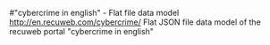 #"cybercrime in english" - Flat file data model
http://en.recuweb.com/cybercrime/
Flat JSON file data model of the recuweb portal "cybercrime in english"
